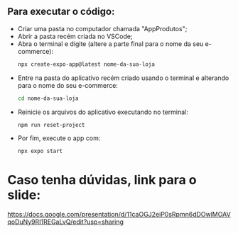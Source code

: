 ## Para executar o código:
- Criar uma pasta no computador chamada "AppProdutos";
- Abrir a pasta recém criada no VSCode;
- Abra o terminal e digite (altere a parte final para o nome da seu e-commerce):
  ```bash
  npx create-expo-app@latest nome-da-sua-loja
  ```
- Entre na pasta do aplicativo recém criado usando o terminal e alterando para o nome do seu e-commerce:
  ```bash
  cd nome-da-sua-loja
  ```
- Reinicie os arquivos do aplicativo executando no terminal:
  ```bash
  npm run reset-project
  ```
- Por fim, execute o app com:
  ```bash
  npx expo start
  ```


# Caso tenha dúvidas, link para o slide:
https://docs.google.com/presentation/d/11caOGJ2eiP0sRpmn6dDOwlMOAVqoDuNy9RI1REGaLvQ/edit?usp=sharing
  
